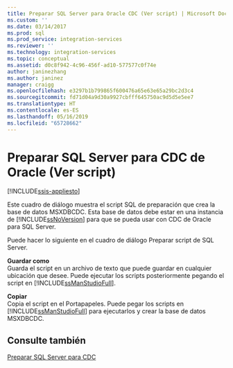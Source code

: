```yaml
---
title: Preparar SQL Server para Oracle CDC (Ver script) | Microsoft Docs
ms.custom: ''
ms.date: 03/14/2017
ms.prod: sql
ms.prod_service: integration-services
ms.reviewer: ''
ms.technology: integration-services
ms.topic: conceptual
ms.assetid: d0c8f942-4c96-456f-ad10-577577c0f74e
author: janinezhang
ms.author: janinez
manager: craigg
ms.openlocfilehash: e3297b1b799865f600476a65e63e65a29bc2d3c4
ms.sourcegitcommit: fd71d04a9d30a9927cbfff645750ac9d5d5e5ee7
ms.translationtype: HT
ms.contentlocale: es-ES
ms.lasthandoff: 05/16/2019
ms.locfileid: "65728662"
---
```

# <a name="prepare-sql-server-for-oracle-cdc-view-script"></a>Preparar SQL Server para CDC de Oracle (Ver script)

[!INCLUDE[ssis-appliesto](../../includes/ssis-appliesto-ssvrpluslinux-asdb-asdw-xxx.md)]


  Este cuadro de diálogo muestra el script SQL de preparación que crea la base de datos MSXDBCDC. Esta base de datos debe estar en una instancia de [!INCLUDE[ssNoVersion](../../includes/ssnoversion-md.md)] para que se pueda usar con CDC de Oracle para SQL Server.  
  
 Puede hacer lo siguiente en el cuadro de diálogo Preparar script de SQL Server.  
  
 **Guardar como**  
 Guarda el script en un archivo de texto que puede guardar en cualquier ubicación que desee. Puede ejecutar los scripts posteriormente pegando el script en [!INCLUDE[ssManStudioFull](../../includes/ssmanstudiofull-md.md)].  
  
 **Copiar**  
 Copia el script en el Portapapeles. Puede pegar los scripts en [!INCLUDE[ssManStudioFull](../../includes/ssmanstudiofull-md.md)] para ejecutarlos y crear la base de datos MSXDBCDC.  
  
## <a name="see-also"></a>Consulte también  
 [Preparar SQL Server para CDC](../../integration-services/change-data-capture/prepare-sql-server-for-cdc.md)  
  
  
